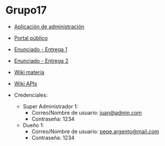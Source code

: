 # Grupo17

- [Aplicación de administración](https://admin-grupo17.proyecto2023.linti.unlp.edu.ar/)
- [Portal público](https://grupo17.proyecto2023.linti.unlp.edu.ar/)
- [Enunciado - Entrega 1](https://docs.google.com/document/d/e/2PACX-1vQgex-ZEYq-4aHqAbWABMRoZ21I4zZDlHJy0tTwwjLZ3ub70rScHLEq5Ix0MymgB3Ce2GZbwrVRgqqB/pub)
- [Enunciado - Entrega 2](https://docs.google.com/document/d/e/2PACX-1vSYlPSfYXcZqWhrM-699g8oGtsGhLZ78xvFb2uTJ7UVwdbdLWJ_1qtnTyrAYSOBzM40nOn2Yzum4Vfg/pub)
- [Wiki materia](https://proyecto-de-software.github.io/)
- [Wiki APIs](https://proyecto-de-software.github.io/api/)

- Credenciales:
  - Super Administrador 1:
    - Correo/Nombre de usuario: juan@admin.com
    - Contraseña: 1234
  - Dueño 1:
    - Correo/Nombre de usuario: pepe.argento@mail.com
    - Contraseña: 1234
